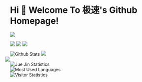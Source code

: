 # Hi 🎉 Welcome To 极速's Github Homepage!

<img src="https://readme-typing-svg.herokuapp.com/?lines=Hello,%20Visitor!;Welcome%20To%20My%20Github%20Homepage!&font=Roboto" />  

<p>
<img src="https://img.shields.io/static/v1?label=Program&message=Android&color=blue"/>  
<a href="https://juejin.cn/user/3720403075742942"><img src="https://img.shields.io/static/v1?label=Blog&message=JueJin&color=red"/></a>  
<img src="https://visitor-badge.glitch.me/badge?page_id=https://github.com/smart24&right_color=red" />  
</p>

![Github Stats](https://github-readme-stats.vercel.app/api?username=smart24&show_icons=true&theme=light&count_private=true)
<img src="https://stats.justsong.cn/api/juejin?id=3720403075742942&theme=light" style="margin-top:-9px;">  
<img src="https://stats.justsong.cn/api/juejin?id=3720403075742942&theme=light" style="margin-left:-16px;">  
![Jue Jin Statistics](https://stats.justsong.cn/api/juejin?id=3720403075742942&theme=light)  
![Most Used Languages](https://github-readme-stats.vercel.app/api/top-langs/?username=smart24&theme=light)  
![Visitor Statistics](https://activity-graph.herokuapp.com/graph?username=smart24&theme=github)  

<!--
**smart24/smart24** is a ✨ _special_ ✨ repository because its `README.md` (this file) appears on your GitHub profile.

Here are some ideas to get you started:

- 🔭 I’m currently working on ...
- 🌱 I’m currently learning ...
- 👯 I’m looking to collaborate on ...
- 🤔 I’m looking for help with ...
- 💬 Ask me about ...
- 📫 How to reach me: ...
- 😄 Pronouns: ...
- ⚡ Fun fact: ...
-->
